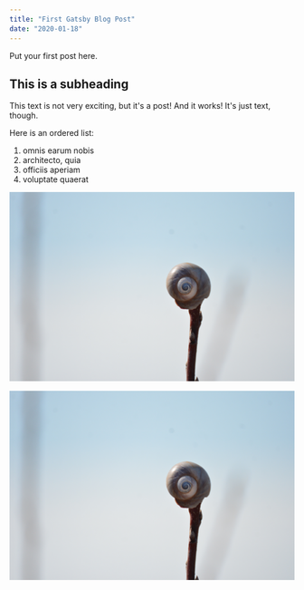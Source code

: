 ```yaml
---
title: "First Gatsby Blog Post"
date: "2020-01-18"
---
```


Put your first post here.

## This is a subheading

This text is not very exciting, but it's a post! And it works! It's just text, though.

Here is an ordered list: 
1. omnis earum nobis
2. architecto, quia
3. officiis aperiam
4. voluptate quaerat

![Caption Text](../images/NIK_64718.JPG)

![](../images/NIK_64718.JPG)